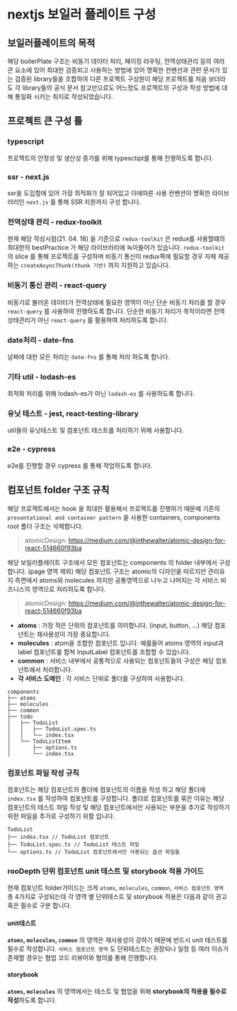 # nextjs 보일러 플레이트 구성

## 보일러플레이트의 목적
해당 boilerPlate 구조는 비동기 데이터 처리, 페이징 라우팅, 전역상태관리 등의 여러 큰 요소에 있어 최대한 검증되고 사용하는 방법에 있어 명확한 컨벤션과 관련 문서가 있는
검증된 library들을 조합하여 다른 프로젝트 구성원이 해당 프로젝트를 처음 보더라도 각 library들의 공식 문서 참고만으로도 어느정도 프로젝트의 구성과 작성 방법에 대해 통일화 시키는 취지로 작성되었습니다.
 
 
## 프로젝트 큰 구성 틀

### typescript
프로젝트의 안정성 및 생산성 증가를 위해 typesctipt를 통해 진행하도록 합니다.

### ssr - next.js
ssr을 도입함에 있어 가장 최적화가 잘 되어있고 이에따른 사용 컨벤션이 명확한 라이브러리인 `next.js` 를 통해 SSR 지원까지 구성 합니다.

### 전역상태 관리 - redux-toolkit
현재 해당 작성시점(21. 04. 18) 을 기준으로 `redux-toolkit` 은 redux를 사용할떄의 최대한의 bestPractice 가 해당 라이브러리에 녹아들어가 있습니다.
`redux-toolkit` 의 slice 를 통해 프로젝트를 구성하며 비동기 통신이 redux쪽에 필요할 경우 자체 제공하는 `createAsyncThunk(thunk 기반)` 까지 지원하고 있습니다.

### 비동기 통신 관리 - react-query
비동기로 불러온 데이터가 전역상태에 필요한 영역이 아닌 단순 비동기 처리를 할 경우 `react-query` 를 사용하여 진행하도록 합니다.
단순한 비동기 처리가 목적이라면 전역상태관리가 아닌 `react-query` 를 활용하여 처리하도록 합니다.

### date처리 - date-fns
날짜에 대한 모든 처리는 `date-fns` 를 통해 처리 하도록 합니다.

### 기타 util - lodash-es
최적화 처리를 위해 lodash-es가 아닌 `lodash-es` 를 사용하도록 합니다.
 
### 유닛 테스트 - jest, react-testing-library
util들의 유닛테스트 및 컴포넌트 테스트를 처리하기 위해 사용합니다.

### e2e - cypress
e2e를 진행할 경우 cypress 를 통해 작업하도록 합니다.



## 컴포넌트 folder 구조 규칙
해당 프로젝트에서는 hook 을 최대한 활용해서 프로젝트를 진행하기 때문에 기존의 `presentational and container pattern` 을 사용한 containers, components root 폴더 구조는 삭제합니다.
> atomicDesign: https://medium.com/@inthewalter/atomic-design-for-react-514660f93ba

해당 보일러플레이트 구조에서 모든 컴포넌트는 components 의 folder 내부에서 구성합니다. (page 영역 제외)
해당 컴포넌트 구조는 atomic의 디자인을 따르지만 관리유지 측면에서 atoms와 molecules 까지만 공통영역으로 나누고 나머지는 각 서비스 비즈니스의 영역으로 처리하도록 합니다.

> atomicDesign: https://medium.com/@inthewalter/atomic-design-for-react-514660f93ba

* **atoms** : 가장 작은 단위의 컴포넌트를 의미합니다. (input, button, ...) 해당 컴포넌트는 재사용성이 가장 중요합니다.
* **molecules** : atom을 조합한 컴포넌트 입니다. 예를들어 atoms 영역의 input과 label 컴포넌트를 합쳐 InputLabel 컴포넌트를 조합할 수 있습니다.
* **common** : 서비스 내부에서 공통적으로 사용되는 컴포넌트들의 구성은 해당 컴포넌트에서 처리합니다.
* **각 서비스 도메인** : 각 서비스 단위로 폴더를 구성하여 사용합니다.

```
components
├── atoms
├── molecules
├── common
├── todo
│   ├── TodoList
│   │   ├── TodoList.spec.ts
│   │   └── index.tsx
│   └── TodoListItem
│       ├── options.ts
│       └── index.tsx
```

### 컴포넌트 파일 작성 규칙
컴포넌트는 해당 컴포넌트의 폴더에 컴포넌트의 이름을 작성 하고 해당 폴더에 `index.tsx` 를 작성하여 컴포넌트를 구성합니다. 
폴더로 컴포넌트를 묶은 이유는 해당 컴포넌트의 테스트 파일 작성 및 해당 컴포넌트에서만 사용되는 부분을 추가로 작성하기 위한 파일을 추가로 구성하기 위함 입니다.

```
TodoList
├── index.tsx // TodoList 컴포넌트
├── TodoList.spec.ts // TodoList 테스트 파일
└── options.ts // TodoList 컴포넌트에서만 사용되는 옵션 파일들
```

### rooDepth 단위 컴포넌트 unit 테스트 및 storybook 적용 가이드 
현재 컴포넌트 folder가이드는 크게 `atoms`, `molecules`, `common`, `서비스 컴포넌트 영역` 총 4가지로 구성되는데 각 영역 별 단위테스트 및 storybook 적용은 다음과 같이 권고 혹은 필수로 구분 합니다.

#### unit테스트
**`atoms`, `molecules`, `common`** 의 영역은 재사용성이 강하기 때문에 반드시 unit 테스트를 필수로 작성합니다. `서비스 컴포넌트 영역` 도 단위테스트는 권장되나 일정 등 여러 이슈가 존재할 경우는 협업 코드 리뷰어와 협의를 통해 진행합니다.

#### storybook
**`atoms`, `molecules`** 의 영역에서는 테스트 및 협업을 위해 **storybook의 적용을 필수로 작성**하도록 합니다.
